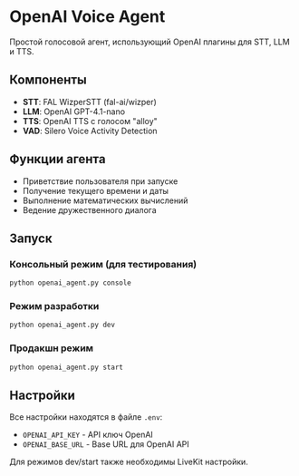 # OpenAI Voice Agent

Простой голосовой агент, использующий OpenAI плагины для STT, LLM и TTS.

## Компоненты

- **STT**: FAL WizperSTT (fal-ai/wizper)
- **LLM**: OpenAI GPT-4.1-nano  
- **TTS**: OpenAI TTS с голосом "alloy"
- **VAD**: Silero Voice Activity Detection

## Функции агента

- Приветствие пользователя при запуске
- Получение текущего времени и даты
- Выполнение математических вычислений
- Ведение дружественного диалога

## Запуск

### Консольный режим (для тестирования)
```bash
python openai_agent.py console
```

### Режим разработки
```bash  
python openai_agent.py dev
```

### Продакшн режим
```bash
python openai_agent.py start
```

## Настройки

Все настройки находятся в файле `.env`:
- `OPENAI_API_KEY` - API ключ OpenAI
- `OPENAI_BASE_URL` - Base URL для OpenAI API

Для режимов dev/start также необходимы LiveKit настройки.